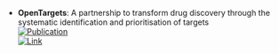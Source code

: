 - **OpenTargets**: A partnership to transform drug discovery through the systematic identification and prioritisation of targets  
	[![Publication](https://img.shields.io/badge/Publication-Citations:366-blue?style=for-the-badge&logo=bookstack)](https://doi.org/10.1093/nar/gkw1055)  
	[![Link](https://img.shields.io/badge/Link-online-brightgreen?style=for-the-badge&logo=cachet&logoColor=65FF8F)](https://www.opentargets.org/)  
